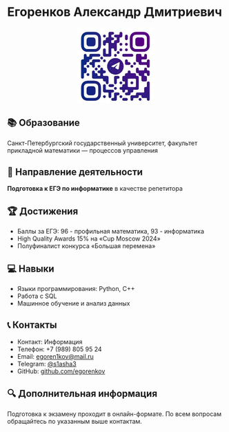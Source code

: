 # Егоренков Александр Дмитриевич

<div align="center">
  <img src="photo_5458860101747207984_y.jpg" alt="QR-code на телеграмм" width="180">
</div>

## 📚 Образование
Санкт-Петербургский государственный университет, факультет прикладной математики — процессов управления

## 🎯 Направление деятельности
**Подготовка к ЕГЭ по информатике** в качестве репетитора

## 🏆 Достижения
- Баллы за ЕГЭ: 96 - профильная математика, 93 - информатика
- High Quality Awards 15% на «Cup Moscow 2024»
- Полуфиналист конкурса «Большая перемена»

## 💻 Навыки
- Языки программирования: Python, C++
- Работа с SQL
- Машинное обучение и анализ данных

## 📞 Контакты
- Контакт: Информация 
- Телефон: +7 (989) 805 95 24 
- Email: egoren1kov@mail.ru 
- Telegram: [@s1asha3](https://t.me/s1asha3) 
- GitHub: [github.com/egorenkov](https://github.com/egorenkov) 


## 🔍 Дополнительная информация
Подготовка к экзамену проходит в онлайн-формате. 
По всем вопросам обращайтесь по указанным выше контактам.

